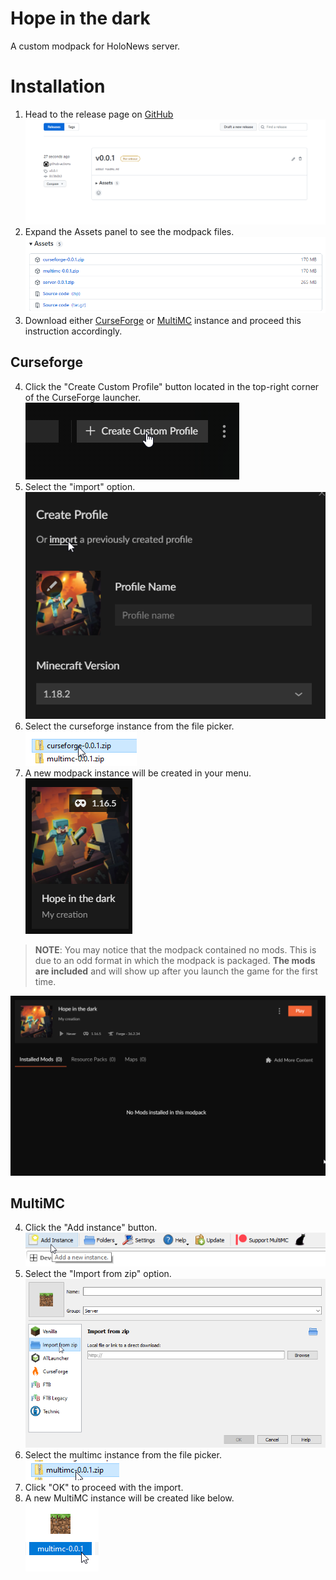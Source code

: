 # Hope in the dark

A custom modpack for HoloNews server.

# Installation

1. Head to the release page on [GitHub](https://github.com/oOBoomberOo/hope-in-the-dark/releases) ![release-page](./assets/release-1.png)
2. Expand the Assets panel to see the modpack files. ![release-assets](./assets/release-2.png)
3. Download either [CurseForge](#curseforge) or [MultiMC](#multimc) instance and proceed this instruction accordingly.

## Curseforge

4. Click the "Create Custom Profile" button located in the top-right corner of the CurseForge launcher.  
![](./assets/curseforge-1.png)
5. Select the "import" option.  
![](./assets/curseforge-2.png)
6. Select the curseforge instance from the file picker.  
![](./assets/curseforge-3.png)
7. A new modpack instance will be created in your menu.  
![](./assets/curseforge-4.png)

> **NOTE**: You may notice that the modpack contained no mods. This is due to an odd format in which the modpack is packaged. **The mods are included** and will show up after you launch the game for the first time.

![](./assets/curseforge-5.png)

## MultiMC

4. Click the "Add instance" button.  
![](./assets/multimc-1.png)
5. Select the "Import from zip" option.  
![](./assets/multimc-2.png)
6. Select the multimc instance from the file picker.  
![](./assets/multimc-3.png)
7. Click "OK" to proceed with the import.
8. A new MultiMC instance will be created like below.  
![](./assets/multimc-4.png)

